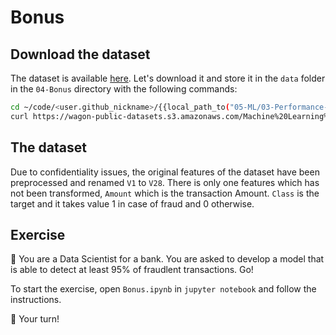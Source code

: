 # Bonus

## Download the dataset

The dataset is available [here](https://wagon-public-datasets.s3.amazonaws.com/Machine%20Learning%20Datasets/ML_creditcard_fraud.csv). Let's download it and store it in the `data` folder in the `04-Bonus` directory with the following commands:

```bash
cd ~/code/<user.github_nickname>/{{local_path_to("05-ML/03-Performance-metrics/04-Bonus")}}
curl https://wagon-public-datasets.s3.amazonaws.com/Machine%20Learning%20Datasets/ML_creditcard_fraud.csv > data/creditcard.csv
```

## The dataset

Due to confidentiality issues, the original features of the dataset have been preprocessed and renamed `V1` to `V28`. There is only one features which has not been transformed, `Amount` which is the transaction Amount. `Class` is the target and it takes value 1 in case of fraud and 0 otherwise.

## Exercise

🎯 You are a Data Scientist for a bank. You are asked to develop a model that is able to detect at least 95% of fraudlent transactions. Go!

To start the exercise, open `Bonus.ipynb` in `jupyter notebook` and follow the instructions.

🚀 Your turn!


